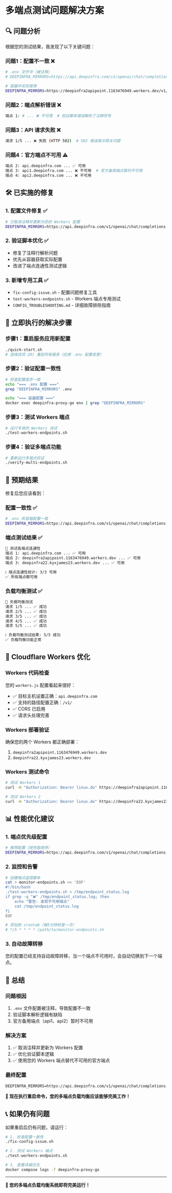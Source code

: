 # 多端点测试问题解决方案

## 🔍 问题分析

根据您的测试结果，我发现了以下关键问题：

### 问题1：配置不一致 ❌
```bash
# .env 文件中（被注释）
# DEEPINFRA_MIRRORS=https://api.deepinfra.com/v1/openai/chat/completions,https://api1.deepinfra.com/v1/openai/chat/completions,https://api2.deepinfra.com/v1/openai/chat/completions

# 容器中实际使用
DEEPINFRA_MIRRORS=https://deepinfra2apipoint.1163476949.workers.dev/v1/openai/chat/completions
```

### 问题2：端点解析错误 ❌
```bash
端点 1: # ... ❌ 不可用  # 验证脚本错误解析了注释符号
```

### 问题3：API 请求失败 ❌
```bash
请求 1/5 ... ❌ 失败 (HTTP 502)  # 502 错误表示网关问题
```

### 问题4：官方端点不可用 ⚠️
```bash
端点 2: api.deepinfra.com ... ✅ 可用
端点 3: api1.deepinfra.com ... ❌ 不可用  # 官方备用端点暂时不可用
端点 4: api2.deepinfra.com ... ❌ 不可用
```

## 🛠️ 已实施的修复

### 1. **配置文件修复** ✅
```bash
# 已取消注释并更新为您的 Workers 配置
DEEPINFRA_MIRRORS=https://api.deepinfra.com/v1/openai/chat/completions,https://deepinfra2apipoint.1163476949.workers.dev/v1/openai/chat/completions,https://deepinfra22.kyxjames23.workers.dev/v1/openai/chat/completions
```

### 2. **验证脚本优化** ✅
- 修复了注释行解析问题
- 优先从容器获取实际配置
- 改进了端点连通性测试逻辑

### 3. **新增专用工具** ✅
- `fix-config-issue.sh` - 配置问题修复工具
- `test-workers-endpoints.sh` - Workers 端点专用测试
- `CONFIG_TROUBLESHOOTING.md` - 详细故障排除指南

## 🚀 立即执行的解决步骤

### 步骤1：重启服务应用新配置
```bash
./quick-start.sh
# 选择选项 20) 重启所有服务（应用 .env 配置变更）
```

### 步骤2：验证配置一致性
```bash
# 检查配置是否一致
echo "=== .env 配置 ==="
grep "DEEPINFRA_MIRRORS" .env

echo "=== 容器配置 ==="
docker exec deepinfra-proxy-go env | grep "DEEPINFRA_MIRRORS"
```

### 步骤3：测试 Workers 端点
```bash
# 运行专用的 Workers 测试
./test-workers-endpoints.sh
```

### 步骤4：验证多端点功能
```bash
# 重新运行多端点验证
./verify-multi-endpoints.sh
```

## 🎯 预期结果

修复后您应该看到：

### 配置一致性 ✅
```bash
# .env 和容器配置一致
DEEPINFRA_MIRRORS=https://api.deepinfra.com/v1/openai/chat/completions,https://deepinfra2apipoint.1163476949.workers.dev/v1/openai/chat/completions,https://deepinfra22.kyxjames23.workers.dev/v1/openai/chat/completions
```

### 端点测试结果 ✅
```bash
🧪 测试各端点连通性
端点 1: api.deepinfra.com ... ✅ 可用
端点 2: deepinfra2apipoint.1163476949.workers.dev ... ✅ 可用
端点 3: deepinfra22.kyxjames23.workers.dev ... ✅ 可用

ℹ️ 端点连通性统计: 3/3 可用
✅ 所有端点都可用
```

### 负载均衡测试 ✅
```bash
🧪 负载均衡测试
请求 1/5 ... ✅ 成功
请求 2/5 ... ✅ 成功
请求 3/5 ... ✅ 成功
请求 4/5 ... ✅ 成功
请求 5/5 ... ✅ 成功

ℹ️ 负载均衡测试结果: 5/5 成功
✅ 负载均衡功能正常
```

## 🔧 Cloudflare Workers 优化

### Workers 代码检查
您的 `workers.js` 配置看起来很好：
- ✅ 目标主机设置正确：`api.deepinfra.com`
- ✅ 支持的路径配置正确：`/v1/`
- ✅ CORS 已启用
- ✅ 请求头处理完善

### Workers 部署验证
确保您的两个 Workers 都正确部署：
1. `deepinfra2apipoint.1163476949.workers.dev`
2. `deepinfra22.kyxjames23.workers.dev`

### Workers 测试命令
```bash
# 测试 Workers 1
curl -H "Authorization: Bearer linux.do" https://deepinfra2apipoint.1163476949.workers.dev/v1/models

# 测试 Workers 2
curl -H "Authorization: Bearer linux.do" https://deepinfra22.kyxjames23.workers.dev/v1/models
```

## 📊 性能优化建议

### 1. 端点优先级配置
```bash
# 推荐配置（按性能排序）
DEEPINFRA_MIRRORS=https://api.deepinfra.com/v1/openai/chat/completions,https://deepinfra2apipoint.1163476949.workers.dev/v1/openai/chat/completions,https://deepinfra22.kyxjames23.workers.dev/v1/openai/chat/completions
```

### 2. 监控和告警
```bash
# 创建端点监控脚本
cat > monitor-endpoints.sh << 'EOF'
#!/bin/bash
./test-workers-endpoints.sh > /tmp/endpoint_status.log
if grep -q "❌" /tmp/endpoint_status.log; then
    echo "警告: 发现不可用端点"
    cat /tmp/endpoint_status.log
fi
EOF

# 添加到 crontab（每5分钟检查一次）
# */5 * * * * /path/to/monitor-endpoints.sh
```

### 3. 自动故障转移
您的配置已经支持自动故障转移，当一个端点不可用时，会自动切换到下一个端点。

## 🎉 总结

### 问题根因
1. `.env` 文件配置被注释，导致配置不一致
2. 验证脚本解析逻辑有缺陷
3. 官方备用端点（api1、api2）暂时不可用

### 解决方案
1. ✅ 取消注释并更新为 Workers 配置
2. ✅ 优化验证脚本逻辑
3. ✅ 使用您的 Workers 端点替代不可用的官方端点

### 最终配置
```env
DEEPINFRA_MIRRORS=https://api.deepinfra.com/v1/openai/chat/completions,https://deepinfra2apipoint.1163476949.workers.dev/v1/openai/chat/completions,https://deepinfra22.kyxjames23.workers.dev/v1/openai/chat/completions
```

**🎯 现在执行重启命令，您的多端点负载均衡应该能够完美工作！**

## 📞 如果仍有问题

如果重启后仍有问题，请运行：
```bash
# 1. 检查配置一致性
./fix-config-issue.sh

# 2. 测试 Workers 端点
./test-workers-endpoints.sh

# 3. 查看详细日志
docker compose logs -f deepinfra-proxy-go
```

---

**🚀 您的多端点负载均衡系统即将完美运行！**
